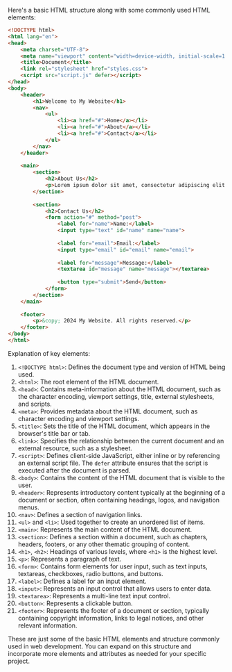 Here's a basic HTML structure along with some commonly used HTML elements:

```html
<!DOCTYPE html>
<html lang="en">
<head>
    <meta charset="UTF-8">
    <meta name="viewport" content="width=device-width, initial-scale=1.0">
    <title>Document</title>
    <link rel="stylesheet" href="styles.css">
    <script src="script.js" defer></script>
</head>
<body>
    <header>
        <h1>Welcome to My Website</h1>
        <nav>
            <ul>
                <li><a href="#">Home</a></li>
                <li><a href="#">About</a></li>
                <li><a href="#">Contact</a></li>
            </ul>
        </nav>
    </header>
    
    <main>
        <section>
            <h2>About Us</h2>
            <p>Lorem ipsum dolor sit amet, consectetur adipiscing elit. Nullam fermentum massa a ultrices bibendum.</p>
        </section>
        
        <section>
            <h2>Contact Us</h2>
            <form action="#" method="post">
                <label for="name">Name:</label>
                <input type="text" id="name" name="name">
                
                <label for="email">Email:</label>
                <input type="email" id="email" name="email">
                
                <label for="message">Message:</label>
                <textarea id="message" name="message"></textarea>
                
                <button type="submit">Send</button>
            </form>
        </section>
    </main>
    
    <footer>
        <p>&copy; 2024 My Website. All rights reserved.</p>
    </footer>
</body>
</html>
```

Explanation of key elements:

1. `<!DOCTYPE html>`: Defines the document type and version of HTML being used.
2. `<html>`: The root element of the HTML document.
3. `<head>`: Contains meta-information about the HTML document, such as the character encoding, viewport settings, title, external stylesheets, and scripts.
4. `<meta>`: Provides metadata about the HTML document, such as character encoding and viewport settings.
5. `<title>`: Sets the title of the HTML document, which appears in the browser's title bar or tab.
6. `<link>`: Specifies the relationship between the current document and an external resource, such as a stylesheet.
7. `<script>`: Defines client-side JavaScript, either inline or by referencing an external script file. The `defer` attribute ensures that the script is executed after the document is parsed.
8. `<body>`: Contains the content of the HTML document that is visible to the user.
9. `<header>`: Represents introductory content typically at the beginning of a document or section, often containing headings, logos, and navigation menus.
10. `<nav>`: Defines a section of navigation links.
11. `<ul>` and `<li>`: Used together to create an unordered list of items.
12. `<main>`: Represents the main content of the HTML document.
13. `<section>`: Defines a section within a document, such as chapters, headers, footers, or any other thematic grouping of content.
14. `<h1>`, `<h2>`: Headings of various levels, where `<h1>` is the highest level.
15. `<p>`: Represents a paragraph of text.
16. `<form>`: Contains form elements for user input, such as text inputs, textareas, checkboxes, radio buttons, and buttons.
17. `<label>`: Defines a label for an input element.
18. `<input>`: Represents an input control that allows users to enter data.
19. `<textarea>`: Represents a multi-line text input control.
20. `<button>`: Represents a clickable button.
21. `<footer>`: Represents the footer of a document or section, typically containing copyright information, links to legal notices, and other relevant information.

These are just some of the basic HTML elements and structure commonly used in web development. You can expand on this structure and incorporate more elements and attributes as needed for your specific project.